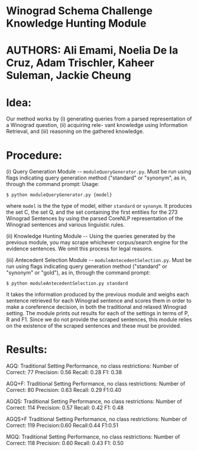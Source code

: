 # Winograd Schema Challenge Knowledge Hunting Module
# AUTHORS: Ali Emami, Noelia De la Cruz, Adam Trischler, Kaheer Suleman, Jackie Cheung

# Idea: 

Our  method  works  by  (i)  generating  queries  from  a  parsed  representation
of  a  Winograd  question,  (ii)  acquiring  rele- vant  knowledge  using  Information  Retrieval, and (iii) reasoning on the gathered knowledge.

# Procedure:

(i) Query Generation Module -- `moduleQueryGenerator.py`. Must be run using flags indicating query generation method ("standard" or "synonym", as in, through the command prompt:
Usage:

   `$ python moduleQueryGenerator.py {model}`
   
   where `model` is the the type of model, either `standard` or `synonym`. It produces the set C, the set Q, and the set containing the first entities for the 273 Winograd Sentences by using the parsed CoreNLP representation of the Winograd sentences and various linguistic rules.

(ii) Knowledge Hunting Module -- Using the queries generated by the previous module, you may scrape whichever corpus/search engine for the evidence sentences. We omit this process for legal reasons. 

(iii) Antecedent Selection Module -- `moduleAntecedentSelection.py`. Must be run using flags indicating query generation method ("standard" or "synonym" or "gold"), as in, through the command prompt: 

`$ python moduleAntecedentSelection.py standard`

It takes the information produced by the previous module and weighs each sentence retrieved for each Winograd sentence and scores them in order to make a coreference decision, in both the traditional and relaxed Winograd setting. The module prints out results for each of the settings in terms of P, R and F1. Since we do not provide the scraped sentences, this module relies on the existence of the scraped sentences and these must be provided.

# Results:

AGQ:
Traditional Setting Performance, no class restrictions: 
Number of Correct: 77
Precision: 0.56
Recall: 0.28
F1: 0.38

AGQ+F:
Traditional Setting Performance, no class restrictions: 
Number of Correct: 80
Precision: 0.63
Recall: 0.29
F1:0.40

AGQS:
Traditional Setting Performance, no class restrictions: 
Number of Correct: 114
Precision: 0.57
Recall: 0.42
F1: 0.48

AGQS+F
Traditional Setting Performance, no class restrictions: 
Number of Correct: 119
Precision:0.60
Recall:0.44
F1:0.51

MGQ:
Traditional Setting Performance, no class restrictions: 
Number of Correct: 118
Precision: 0.60
Recall: 0.43
F1: 0.50

